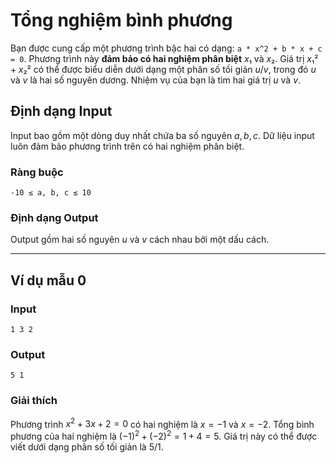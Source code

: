 # Tổng nghiệm bình phương

Bạn được cung cấp một phương trình bậc hai có dạng: `a * x^2 + b * x + c = 0`. Phương trình này **đảm bảo có hai nghiệm phân biệt** $x₁$ và $x₂$. Giá trị $x₁² + x₂²$ có thể được biểu diễn dưới dạng một phân số tối giản $u/v$, trong đó $u$ và $v$ là hai số nguyên dương. Nhiệm vụ của bạn là tìm hai giá trị $u$ và $v$.


## Định dạng Input

Input bao gồm một dòng duy nhất chứa ba số nguyên $a, b, c$.
Dữ liệu input luôn đảm bảo phương trình trên có hai nghiệm phân biệt.

### Ràng buộc
```
-10 ≤ a, b, c ≤ 10
```
### Định dạng Output

Output gồm hai số nguyên $u$ và $v$ cách nhau bởi một dấu cách.

-----

## Ví dụ mẫu 0

### Input

```
1 3 2
```

### Output

```
5 1
```

### Giải thích

Phương trình $x^2 + 3x + 2 = 0$ có hai nghiệm là $x = -1$ và $x = -2$.
Tổng bình phương của hai nghiệm là $(-1)^2 + (-2)^2 = 1 + 4 = 5$.
Giá trị này có thể được viết dưới dạng phân số tối giản là $5/1$.
